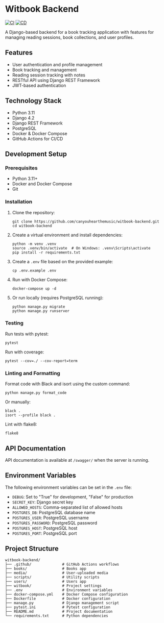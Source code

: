 # Witbook Backend

[![CI](https://github.com/canyouhearthemusic/witbook-backend/actions/workflows/ci.yml/badge.svg)](https://github.com/canyouhearthemusic/witbook-backend/actions/workflows/ci.yml)
[![CD](https://github.com/canyouhearthemusic/witbook-backend/actions/workflows/cd.yml/badge.svg)](https://github.com/canyouhearthemusic/witbook-backend/actions/workflows/cd.yml)

A Django-based backend for a book tracking application with features for managing reading sessions, book collections, and user profiles.

## Features

- User authentication and profile management
- Book tracking and management
- Reading session tracking with notes
- RESTful API using Django REST Framework
- JWT-based authentication

## Technology Stack

- Python 3.11
- Django 4.2
- Django REST Framework
- PostgreSQL
- Docker & Docker Compose
- GitHub Actions for CI/CD

## Development Setup

### Prerequisites

- Python 3.11+
- Docker and Docker Compose
- Git

### Installation

1. Clone the repository:
   ```
   git clone https://github.com/canyouhearthemusic/witbook-backend.git
   cd witbook-backend
   ```

2. Create a virtual environment and install dependencies:
   ```
   python -m venv .venv
   source .venv/bin/activate  # On Windows: .venv\Scripts\activate
   pip install -r requirements.txt
   ```

3. Create a `.env` file based on the provided example:
   ```
   cp .env.example .env
   ```

4. Run with Docker Compose:
   ```
   docker-compose up -d
   ```

5. Or run locally (requires PostgreSQL running):
   ```
   python manage.py migrate
   python manage.py runserver
   ```

### Testing

Run tests with pytest:
```
pytest
```

Run with coverage:
```
pytest --cov=./ --cov-report=term
```

### Linting and Formatting

Format code with Black and isort using the custom command:
```
python manage.py format_code
```

Or manually:
```
black .
isort --profile black .
```

Lint with flake8:
```
flake8
```

## API Documentation

API documentation is available at `/swagger/` when the server is running.

## Environment Variables

The following environment variables can be set in the `.env` file:

- `DEBUG`: Set to "True" for development, "False" for production
- `SECRET_KEY`: Django secret key
- `ALLOWED_HOSTS`: Comma-separated list of allowed hosts
- `POSTGRES_DB`: PostgreSQL database name
- `POSTGRES_USER`: PostgreSQL username
- `POSTGRES_PASSWORD`: PostgreSQL password
- `POSTGRES_HOST`: PostgreSQL host
- `POSTGRES_PORT`: PostgreSQL port

## Project Structure

```
witbook-backend/
├── .github/              # GitHub Actions workflows
├── books/                # Books app
├── media/                # User-uploaded media
├── scripts/              # Utility scripts
├── users/                # Users app
├── witbook/              # Project settings
├── .env                  # Environment variables
├── docker-compose.yml    # Docker Compose configuration
├── Dockerfile            # Docker configuration
├── manage.py             # Django management script
├── pytest.ini            # Pytest configuration
├── README.md             # Project documentation
└── requirements.txt      # Python dependencies
```
